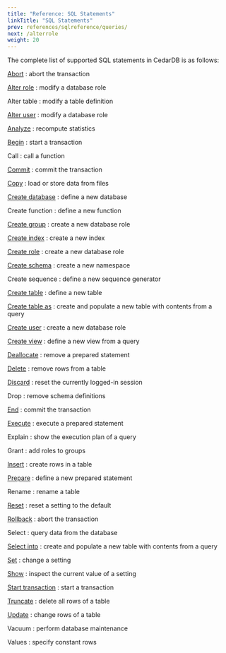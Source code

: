 ```yaml
---
title: "Reference: SQL Statements"
linkTitle: "SQL Statements"
prev: references/sqlreference/queries/
next: /alterrole
weight: 20
---
```


The complete list of supported SQL statements in CedarDB is as follows:

[Abort](/docs/references/sqlreference/transaction)
: abort the transaction

[Alter role](alterrole)
: modify a database role

Alter table
: modify a table definition

[Alter user](alterrole)
: modify a database role

[Analyze](analyze)
: recompute statistics

[Begin](/docs/references/sqlreference/transaction)
: start a transaction

Call
: call a function

[Commit](/docs/references/sqlreference/transaction)
: commit the transaction

[Copy](copy)
: load or store data from files

[Create database](createdb)
: define a new database

Create function
: define a new function

[Create group](createrole)
: create a new database role

[Create index](createindex)
: create a new index

[Create role](createrole)
: create a new database role

[Create schema](createschema)
: create a new namespace 

Create sequence
: define a new sequence generator

[Create table](createtable)
: define a new table

[Create table as](createtableas)
: create and populate a new table with contents from a query

[Create user](createrole)
: create a new database role

[Create view](createview)
: define a new view from a query

[Deallocate](/docs/references/advanced/prepare)
: remove a prepared statement

[Delete](delete)
: remove rows from a table

[Discard](discard)
: reset the currently logged-in session

Drop
: remove schema definitions

[End](/docs/references/sqlreference/transaction)
: commit the transaction

[Execute](/docs/references/advanced/prepare)
: execute a prepared statement

Explain
: show the execution plan of a query

Grant
: add roles to groups

[Insert](insert)
: create rows in a table

[Prepare](/docs/references/advanced/prepare)
: define a new prepared statement

Rename
: rename a table

[Reset](settings)
: reset a setting to the default

[Rollback](/docs/references/sqlreference/transaction)
: abort the transaction

Select
: query data from the database

[Select into](createtableas)
: create and populate a new table with contents from a query

[Set](settings)
: change a setting

[Show](settings)
: inspect the current value of a setting

[Start transaction](/docs/references/sqlreference/transaction)
: start a transaction

[Truncate](truncate)
: delete all rows of a table

[Update](update)
: change rows of a table

Vacuum
: perform database maintenance

Values
: specify constant rows
